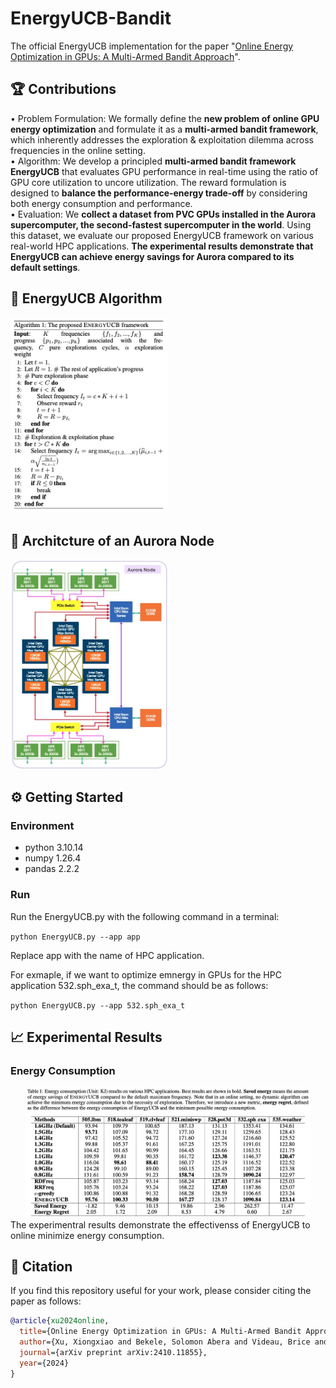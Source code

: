 # EnergyUCB-Bandit
The official EnergyUCB implementation for the paper "[Online Energy Optimization in GPUs: A Multi-Armed Bandit Approach](https://arxiv.org/abs/2410.11855)".

## 🏆 Contributions
• Problem Formulation: We formally define the **new problem of online GPU energy optimization** and formulate it as a **multi-armed bandit framework**, which inherently addresses the exploration \& exploitation dilemma across frequencies in the online setting. <br/>
• Algorithm: We develop a principled **multi-armed bandit framework EnergyUCB** that evaluates GPU performance in real-time using the ratio of GPU core utilization to uncore utilization. The reward formulation is designed to **balance the performance-energy trade-off** by considering both energy consumption and performance. <br/>
• Evaluation: We **collect a dataset from PVC GPUs installed in the Aurora supercomputer, the second-fastest supercomputer in the world**. Using this dataset, we evaluate our proposed EnergyUCB framework on various real-world HPC applications. **The experimental results demonstrate that EnergyUCB can achieve energy savings for Aurora compared to its default settings**. <br/>

## 🔎 EnergyUCB Algorithm
<div align="left">
<img src="Algorithm.jpg" style="width: 50%;height: 50%">
</div>

## 🤖 Architcture of an Aurora Node
<div align="left">
<img src="AuroraNode.jpg" style="width: 50%;height: 50%">
</div>

## ⚙️ Getting Started
### Environment
* python             3.10.14
* numpy              1.26.4
* pandas             2.2.2

### Run
Run the EnergyUCB.py with the following command in a terminal:

`python EnergyUCB.py --app app`

Replace app with the name of HPC application.

For exmaple, if we want to optimize emnergy in GPUs for the HPC application 532.sph_exa_t, the command should be as follows:

`python EnergyUCB.py --app 532.sph_exa_t`

## 📈 Experimental Results
### Energy Consumption
<div align="center">
<img src="Results.jpg" style="width: 90%;height: 90%">
</div>
The experimentral results demonstrate the effectivenss of EnergyUCB to online minimize energy consumption.

## 📝 Citation
If you find this repository useful for your work, please consider citing the paper as follows:

```bibtex
@article{xu2024online,
  title={Online Energy Optimization in GPUs: A Multi-Armed Bandit Approach},
  author={Xu, Xiongxiao and Bekele, Solomon Abera and Videau, Brice and Shu, Kai},
  journal={arXiv preprint arXiv:2410.11855},
  year={2024}
}
```
